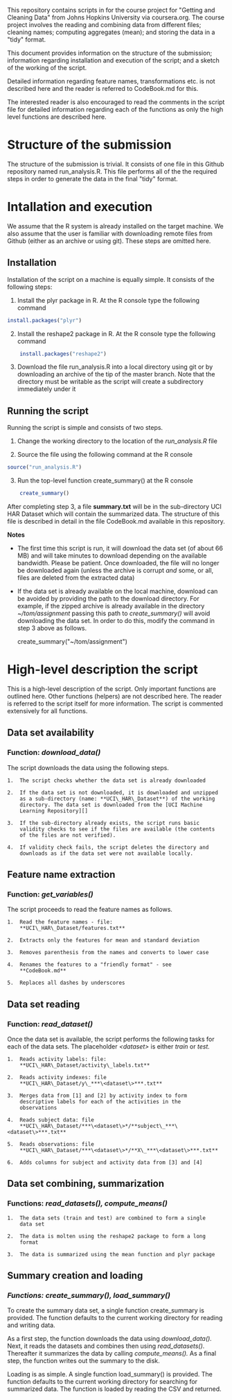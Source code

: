This repository contains scripts in for the course project for "Getting
and Cleaning Data" from Johns Hopkins University via coursera.org. The
course project involves the reading and combining data from different
files; cleaning names; computing aggregates (mean); and storing the data
in a "tidy" format.

This document provides information on the structure of the submission;
information regarding installation and execution of the script; and a
sketch of the working of the script.

Detailed information regarding feature names, transformations etc. is
not described here and the reader is referred to CodeBook.md for this.

The interested reader is also encouraged to read the comments in the
script file for detailed information regarding each of the functions as
only the high level functions are described here.

# Structure of the submission

The structure of the submission is trivial. It consists of one file in
this Github repository named run\_analysis.R. This file performs all of
the the required steps in order to generate the data in the final "tidy"
format.

# Intallation and execution

We assume that the R system is already installed on the target machine.
We also assume that the user is familiar with downloading remote files
from Github (either as an archive or using git). These steps are omitted
here.

## Installation

Installation of the script on a machine is equally simple. It consists
of the following steps:

1.  Install the plyr package in R. At the R console type the following
    command

```R
install.packages("plyr")
```

2.  Install the reshape2 package in R. At the R console type the following
    command

```R
    install.packages("reshape2")
```

3.  Download the file run\_analysis.R into a local directory using
    git or by downloading an archive of the tip of the master
    branch. Note that the directory must be writable as the script
    will create a subdirectory immediately under it

## Running the script

Running the script is simple and consists of two steps.

1.  Change the working directory to the location of the
    *run\_analysis.R* file

2.  Source the file using the following command at the R console
```R
source("run_analysis.R")
```
3.  Run the top-level function create\_summary() at the R console
```R
    create_summary()
```
After completing step 3, a file **summary.txt** will be in the
sub-directory UCI HAR Dataset which will contain the summarized data.
The structure of this file is described in detail in the file
CodeBook.md available in this repository.

**Notes**

-   The first time this script is run, it will download the data set (of
    about 66 MB) and will take minutes to download depending on the
    available bandwidth. Please be patient. Once downloaded, the file
    will no longer be downloaded again (unless the archive is corrupt
    *and* some, or all, files are deleted from the extracted data)

-   If the data set is already available on the local machine, download
    can be avoided by providing the path to the download directory. For
    example, if the zipped archive is already available in the directory
    *\~/tom/assignment* passing this path to *create\_summary()* will
    avoid downloading the data set. In order to do this, modify the
    command in step 3 above as follows.

    create_summary("~/tom/assignment")

# High-level description the script

This is a high-level description of the script. Only important functions
are outlined here. Other functions (helpers) are not described here. The
reader is referred to the script itself for more information. The script
is commented extensively for all functions.

## Data set availability

### Function: *download\_data()*

The script downloads the data using the following steps.

    1.  The script checks whether the data set is already downloaded

    2.  If the data set is not downloaded, it is downloaded and unzipped
        as a sub-directory (name: **UCI\_HAR\_Dataset**) of the working
        directory. The data set is downloaded from the [UCI Machine
        Learning Repository][]

    3.  If the sub-directory already exists, the script runs basic
        validity checks to see if the files are available (the contents
        of the files are not verified).

    4.  If validity check fails, the script deletes the directory and
        downloads as if the data set were not available locally.

## Feature name extraction

### Function: *get\_variables()*

The script proceeds to read the feature names as follows.

    1.  Read the feature names - file:
        **UCI\_HAR\_Dataset/features.txt**

    2.  Extracts only the features for mean and standard deviation

    3.  Removes parenthesis from the names and converts to lower case

    4.  Renames the features to a "friendly format" - see
        **CodeBook.md**

    5.  Replaces all dashes by underscores

## Data set reading

### Function: *read\_dataset()*

Once the data set is available, the script performs the following tasks
for each of the data sets. The placeholder *\<dataset\>* is either
*train* or *test.*

    1.  Reads activity labels: file:
        **UCI\_HAR\_Dataset/activity\_labels.txt**

    2.  Reads activity indexes: file
        **UCI\_HAR\_Dataset/y\_***\<dataset\>***.txt**

    3.  Merges data from [1] and [2] by activity index to form
        descriptive labels for each of the activities in the
        observations

    4.  Reads subject data: file
        **UCI\_HAR\_Dataset/***\<dataset\>*/**subject\_***\<dataset\>***.txt**

    5.  Reads observations: file
        **UCI\_HAR\_Dataset/***\<dataset\>*/**X\_***\<dataset\>***.txt**

    6.  Adds columns for subject and activity data from [3] and [4]

## Data set combining, summarization

### Functions: *read\_datasets(), compute\_means()*

    1.  The data sets (train and test) are combined to form a single
        data set

    2.  The data is molten using the reshape2 package to form a long
        format

    3.  The data is summarized using the mean function and plyr package

## Summary creation and loading

### *Functions: create\_summary(), load\_summary()*

To create the summary data set, a single function create\_summary is
provided. The function defaults to the current working directory for
reading and writing data.

As a first step, the function downloads the data using
*download\_data().* Next, it reads the datasets and combines then using
*read\_datasets()*. Thereafter it summarizes the data by calling
*compute\_means().* As a final step, the function writes out the summary
to the disk.

Loading is as simple. A single function load\_summary() is provided. The
function defaults to the current working directory for searching for
summarized data. The function is loaded by reading the CSV and returned.

  [UCI Machine Learning Repository]: http://archive.ics.uci.edu/ml/machine-learning-databases/00240/UCI%20HAR%20Dataset.zip
